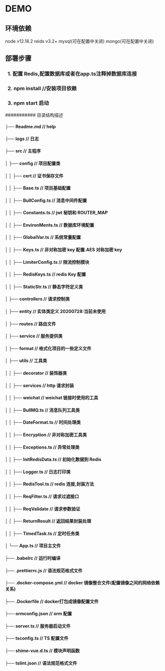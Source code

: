 # DEMO

## 环境依赖

node v12.18.2
reids v3.2+
mysql(可在配置中关闭)
mongo(可在配置中关闭)

## 部署步骤

### &nbsp;&nbsp;1. 配置 Redis,配置数据库或者在app.ts注释掉数据库连接

### &nbsp;&nbsp;2. npm install //安装项目依赖

### &nbsp;&nbsp;3. npm start 启动

########### 目录结构描述

#### ├── Readme.md // help

#### ├── logs // 日志

#### ├── src // 主程序

#### │ ├── config // 项目配置类

#### │ │ ├── cert // 证书保存文件

#### │ │ ├── Base.ts // 项目基础配置

#### │ │ ├── BullConfig.ts // 消息中间件配置

#### │ │ ├── Constants.ts // jwt 秘钥和 ROUTER_MAP

#### │ │ ├── EnvironMents.ts // 数据库环境配置

#### │ │ ├── GlobalVar.ts // 系统常量配置

#### │ │ ├── Keys.ts // 非对称加密 key 配置.AES 对称加密 key

#### │ │ ├── LimiterConfig.ts // 限流控制模块

#### │ │ ├── RedisKeys.ts // redis Key 配置

#### │ │ ├── StaticStr.ts // 静态字符定义类

#### │ ├── controllers // 请求控制类

#### │ ├── entity // 实体类定义 20200728:当前未使用

#### │ ├── routes // 路由文件

#### │ ├── service // 服务提供类

#### │ ├── format // 格式化项目的一些定义文件

#### │ ├── utils // 工具类

#### │ │ ├── decorator // 装饰器类

#### │ │ ├── services // http 请求封装

#### │ │ ├── weichat // weichat 链接时使用的工具

#### │ │ ├── BullMQ.ts // 消息队列工具类

#### │ │ ├── DateFormat.ts // 时间处理类

#### │ │ ├── Encryption // 非对称加密工具类

#### │ │ ├── Exceptions.ts // 异常处理类

#### │ │ ├── InitRedisData.ts // 初始化数据到 Redis

#### │ │ ├── Logger.ts // 日志打印类

#### │ │ ├── RedisTool.ts // redis 连接,封装方法

#### │ │ ├── ReqFilter.ts // 请求过滤接口

#### │ │ ├── ReqValidate // 请求参数验证

#### │ │ ├── ReturnResult // 返回结果封装处理

#### │ │ ├── TimedTask.ts // 定时任务类

#### │ └── App.ts // 项目主文件

#### ├── .babelrc // 运行时编译

#### ├── .prettierrc.js // 语法规范格式文件

#### ├── .docker-compose.yml // docker 镜像整合文件(配置镜像之间的网络依赖关系)

#### ├── .Dockerfile // docker打包成镜像配置文件

#### ├── ormconfig.json // orm 配置

#### ├── server.ts // 服务器启动文件

#### ├── tsconfig.ts // TS 配置文件

#### ├── shime-vue.d.ts // 模块声明函数

#### ├── tslint.json // 语法规范格式文件

